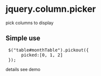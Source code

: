 jquery.column.picker
====================

pick columns to display

Simple use
----------
<pre>
 $("table#monthTable").pickout({
      picked:[0, 1, 2] 
 }); 
</pre>

details see demo            
